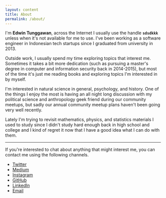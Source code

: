 ```yaml
---
layout: content
title: About
permalink: /about/
---
```


I'm **Edwin Tunggawan**, across the Internet I usually use the handle **`sdsdkkk`** unless when it's not available for me to use. I've been working as a software engineer in Indonesian tech startups since I graduated from university in 2013.

Outside work, I usually spend my time exploring topics that interest me. Sometimes it takes a bit more dedication (such as pursuing a master's degree in computer and information security back in 2014-2015), but most of the time it's just me reading books and exploring topics I'm interested in by myself.

I'm interested in natural science in general, psychology, and history. One of the things I enjoy the most is having an all night long discussion with my political science and anthropology geek friend during our community meetups, but sadly our annual community meetup plans haven't been going very well recently.

Lately I'm trying to revisit mathematics, physics, and statistics materials I used to study since I didn't study hard enough back in high school and college and I kind of regret it now that I have a good idea what I can do with them.

-----

If you're interested to chat about anything that might interest me, you can contact me using the following channels.

- [Twitter](https://twitter.com/sdsdkkk)
- [Medium](https://medium.com/@sdsdkkk)
- [Instagram](https://instagram.com/not.sdsdkkk)
- [GitHub](https://github.com/sdsdkkk)
- [LinkedIn](https://www.linkedin.com/in/edwin-tunggawan-a3554661/)
- [Email](mailto:vcc.edwint@gmail.com)

